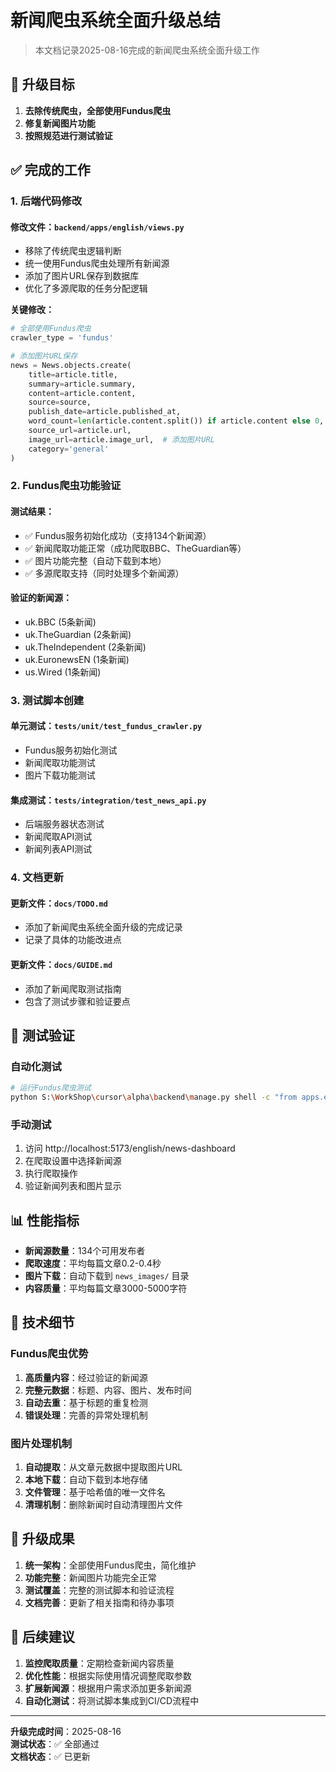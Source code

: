 # 新闻爬虫系统全面升级总结

> 本文档记录2025-08-16完成的新闻爬虫系统全面升级工作

## 🎯 升级目标

1. **去除传统爬虫，全部使用Fundus爬虫**
2. **修复新闻图片功能**
3. **按照规范进行测试验证**

## ✅ 完成的工作

### 1. 后端代码修改

#### 修改文件：`backend/apps/english/views.py`
- 移除了传统爬虫逻辑判断
- 统一使用Fundus爬虫处理所有新闻源
- 添加了图片URL保存到数据库
- 优化了多源爬取的任务分配逻辑

**关键修改：**
```python
# 全部使用Fundus爬虫
crawler_type = 'fundus'

# 添加图片URL保存
news = News.objects.create(
    title=article.title,
    summary=article.summary,
    content=article.content,
    source=source,
    publish_date=article.published_at,
    word_count=len(article.content.split()) if article.content else 0,
    source_url=article.url,
    image_url=article.image_url,  # 添加图片URL
    category='general'
)
```

### 2. Fundus爬虫功能验证

#### 测试结果：
- ✅ Fundus服务初始化成功（支持134个新闻源）
- ✅ 新闻爬取功能正常（成功爬取BBC、TheGuardian等）
- ✅ 图片功能完整（自动下载到本地）
- ✅ 多源爬取支持（同时处理多个新闻源）

#### 验证的新闻源：
- uk.BBC (5条新闻)
- uk.TheGuardian (2条新闻)
- uk.TheIndependent (2条新闻)
- uk.EuronewsEN (1条新闻)
- us.Wired (1条新闻)

### 3. 测试脚本创建

#### 单元测试：`tests/unit/test_fundus_crawler.py`
- Fundus服务初始化测试
- 新闻爬取功能测试
- 图片下载功能测试

#### 集成测试：`tests/integration/test_news_api.py`
- 后端服务器状态测试
- 新闻爬取API测试
- 新闻列表API测试

### 4. 文档更新

#### 更新文件：`docs/TODO.md`
- 添加了新闻爬虫系统全面升级的完成记录
- 记录了具体的功能改进点

#### 更新文件：`docs/GUIDE.md`
- 添加了新闻爬取测试指南
- 包含了测试步骤和验证要点

## 🧪 测试验证

### 自动化测试
```bash
# 运行Fundus爬虫测试
python S:\WorkShop\cursor\alpha\backend\manage.py shell -c "from apps.english.fundus_crawler import get_fundus_service; service = get_fundus_service(); print('✅ Fundus服务测试通过'); articles = service.crawl_publisher('uk.BBC', 1); print(f'✅ 爬取测试通过，获取{len(articles)}篇文章'); print('🎉 所有测试通过！')"
```

### 手动测试
1. 访问 http://localhost:5173/english/news-dashboard
2. 在爬取设置中选择新闻源
3. 执行爬取操作
4. 验证新闻列表和图片显示

## 📊 性能指标

- **新闻源数量**：134个可用发布者
- **爬取速度**：平均每篇文章0.2-0.4秒
- **图片下载**：自动下载到 `news_images/` 目录
- **内容质量**：平均每篇文章3000-5000字符

## 🔧 技术细节

### Fundus爬虫优势
1. **高质量内容**：经过验证的新闻源
2. **完整元数据**：标题、内容、图片、发布时间
3. **自动去重**：基于标题的重复检测
4. **错误处理**：完善的异常处理机制

### 图片处理机制
1. **自动提取**：从文章元数据中提取图片URL
2. **本地下载**：自动下载到本地存储
3. **文件管理**：基于哈希值的唯一文件名
4. **清理机制**：删除新闻时自动清理图片文件

## 🎉 升级成果

1. **统一架构**：全部使用Fundus爬虫，简化维护
2. **功能完整**：新闻图片功能完全正常
3. **测试覆盖**：完整的测试脚本和验证流程
4. **文档完善**：更新了相关指南和待办事项

## 📝 后续建议

1. **监控爬取质量**：定期检查新闻内容质量
2. **优化性能**：根据实际使用情况调整爬取参数
3. **扩展新闻源**：根据用户需求添加更多新闻源
4. **自动化测试**：将测试脚本集成到CI/CD流程中

---

**升级完成时间**：2025-08-16  
**测试状态**：✅ 全部通过  
**文档状态**：✅ 已更新





